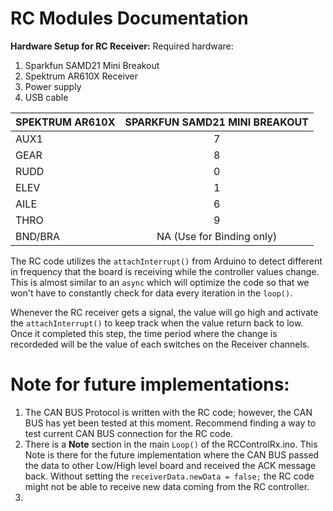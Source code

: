 # RC Modules Documentation

**Hardware Setup for RC Receiver:**
Required hardware: 
1. Sparkfun SAMD21 Mini Breakout
2. Spektrum AR610X Receiver
3. Power supply
4. USB cable

| SPEKTRUM AR610X  | SPARKFUN SAMD21 MINI BREAKOUT  |
| ---------------- | :----------------------------: |
| AUX1             | 7                              |
| GEAR             | 8                              |
| RUDD             | 0                              |
| ELEV             | 1                              |
| AILE             | 6                              |
| THRO             | 9                              |
| BND/BRA          | NA (Use for Binding only)      |


The RC code utilizes the `attachInterrupt()` from Arduino to detect different in frequency that the board is receiving while the controller values change. This is almost similar to an `async` which will optimize the code so that we won't have to constantly check for data every iteration in the `loop()`.

Whenever the RC receiver gets a signal, the value will go high and activate the `attachInterrupt()` to keep track when the value return back to low. Once it completed this step, the time period where the change is recordeded will be the value of each switches on the Receiver channels.

# Note for future implementations:
1. The CAN BUS Protocol is written with the RC code; however, the CAN BUS has yet been tested at this moment. Recommend finding a way to test current CAN BUS connection for the RC code.
2. There is a __Note__  section in the main `Loop()` of the RCControlRx.ino. This Note is there for the future implementation where the CAN BUS passed the data to other Low/High level board and received the ACK message back. Without setting the `receiverData.newData = false;` the RC code might not be able to receive new data coming from the RC controller. 
3. 